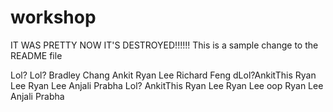 # workshop

IT WAS PRETTY NOW IT'S DESTROYED!!!!!!
This is a sample change to the README file

Lol?
Lol?
Bradley Chang
Ankit
Ryan Lee
Richard Feng
dLol?AnkitThis Ryan Lee
Ryan Lee
Anjali Prabha
Lol?
AnkitThis 
Ryan Lee
Ryan Lee
oop
Ryan Lee
Anjali Prabha
